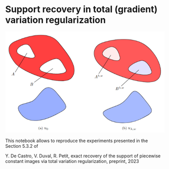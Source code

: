# Support recovery in total (gradient) variation regularization

<p align="center">
  <img src="picture.png">
</p>

This notebook allows to reproduce the experiments presented in the Section 5.3.2 of

Y. De Castro, V. Duval, R. Petit, exact recovery of the support of piecewise constant images via total variation regularization, preprint, 2023
